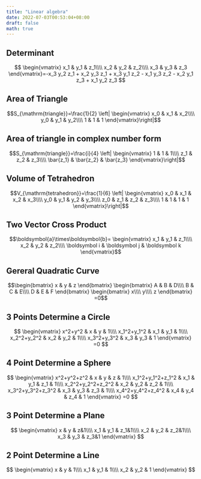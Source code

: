 ```yaml
---
title: "Linear algebra"
date: 2022-07-03T00:53:04+08:00
draft: false
math: true
---
```


## Determinant

$$
\begin{vmatrix}
x_1 & y_1 & z_1\\\\ 
x_2 & y_2 & z_2\\\\ 
x_3 & y_3 & z_3
\end{vmatrix}=-x_3 y_2 z_1 + x_2 y_3 z_1 + x_3 y_1 z_2 - x_1 y_3 z_2 - x_2 y_1 z_3 + x_1 y_2 z_3
$$

## Area of Triangle

$$S_{\mathrm{triangle}}=\frac{1}{2}
\left|
\begin{vmatrix}
x_0 & x_1 & x_2\\\\ 
y_0 & y_1 & y_2\\\\ 
1 & 1 & 1
\end{vmatrix}\right|$$

## Area of triangle in complex number form

$$S_{\mathrm{triangle}}=\frac{i}{4}
\left|
\begin{vmatrix}
1 & 1 & 1\\\\ 
z_1 & z_2 & z_3\\\\ 
\bar{z_1} & \bar{z_2} & \bar{z_3}
\end{vmatrix}\right|$$

## Volume of Tetrahedron

$$V_{\mathrm{tetrahedron}}=\frac{1}{6}
\left|
\begin{vmatrix}
x_0 & x_1 & x_2 & x_3\\\\ 
y_0 & y_1 & y_2 & y_3\\\\ 
z_0 & z_1 & z_2 & z_3\\\\ 
1 & 1 & 1 & 1
\end{vmatrix}\right|$$

## Two Vector Cross Product

$$\boldsymbol{a}\times\boldsymbol{b}=
\begin{vmatrix}
x_1 & y_1 & z_1\\\\ 
x_2 & y_2 & z_2\\\\ 
\boldsymbol i & \boldsymbol j &  \boldsymbol k
\end{vmatrix}$$

## Gereral Quadratic Curve

$$\begin{bmatrix}
x & y & z
\end{bmatrix}
\begin{bmatrix}
A & B & D\\\\ 
B & C & E\\\\ 
D & E & F
\end{bmatrix}
\begin{bmatrix}
x\\\\ 
y\\\\ 
z
\end{bmatrix}
=0$$

## 3 Points Determine a Circle

$$
\begin{vmatrix}
x^2+y^2 & x & y & 1\\\\
x_1^2+y_1^2 & x_1 & y_1 & 1\\\\
x_2^2+y_2^2 & x_2 & y_2 & 1\\\\
x_3^2+y_3^2 & x_3 & y_3 & 1
\end{vmatrix}
=0
$$


## 4 Point Determine a Sphere

$$
\begin{vmatrix}
x^2+y^2+z^2 & x & y & z & 1\\\\
x_1^2+y_1^2+z_1^2 & x_1 & y_1 & z_1 & 1\\\\
x_2^2+y_2^2+z_2^2 & x_2 & y_2 & z_2 & 1\\\\
x_3^2+y_3^2+z_3^2 & x_3 & y_3 & z_3 & 1\\\\
x_4^2+y_4^2+z_4^2 & x_4 & y_4 & z_4 & 1
\end{vmatrix}
=0
$$

## 3 Point Determine a Plane

$$
\begin{vmatrix}
x & y & z&1\\\\
x_1 & y_1 & z_1&1\\\\
x_2 & y_2 & z_2&1\\\\
x_3 & y_3 & z_3&1
\end{vmatrix}
$$

## 2 Point Determine a Line

$$
\begin{vmatrix}
x & y & 1\\\\
x_1 & y_1 & 1\\\\
x_2 & y_2 & 1
\end{vmatrix}
$$
